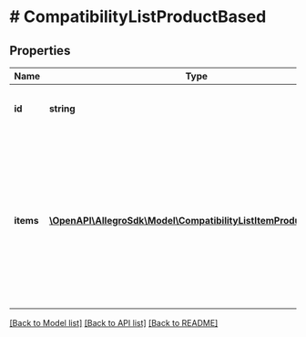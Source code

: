 # # CompatibilityListProductBased

## Properties

Name | Type | Description | Notes
------------ | ------------- | ------------- | -------------
**id** | **string** | Id of product-based compatibility list. |
**items** | [**\OpenAPI\AllegroSdk\Model\CompatibilityListItemProductBased[]**](CompatibilityListItemProductBased.md) | Text representation of the compatibility list items. Provided for informational purposes only - ignored when creating (Post) or updating (Put) compatibility list in the offer. | [optional]

[[Back to Model list]](../../README.md#models) [[Back to API list]](../../README.md#endpoints) [[Back to README]](../../README.md)
